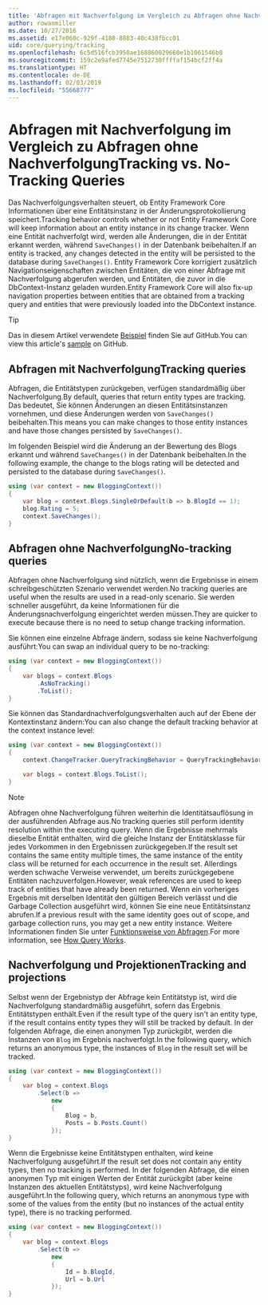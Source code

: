 ```yaml
---
title: 'Abfragen mit Nachverfolgung im Vergleich zu Abfragen ohne Nachverfolgung: EF Core'
author: rowanmiller
ms.date: 10/27/2016
ms.assetid: e17e060c-929f-4180-8883-40c438fbcc01
uid: core/querying/tracking
ms.openlocfilehash: 6c5d516fcb3950ae168860029660e1b1061546b8
ms.sourcegitcommit: 159c2e9afed7745e7512730ffffaf154bcf2ff4a
ms.translationtype: HT
ms.contentlocale: de-DE
ms.lasthandoff: 02/03/2019
ms.locfileid: "55668777"
---
```

# <a name="tracking-vs-no-tracking-queries"></a><span data-ttu-id="508d4-102">Abfragen mit Nachverfolgung im Vergleich zu Abfragen ohne Nachverfolgung</span><span class="sxs-lookup"><span data-stu-id="508d4-102">Tracking vs. No-Tracking Queries</span></span>

<span data-ttu-id="508d4-103">Das Nachverfolgungsverhalten steuert, ob Entity Framework Core Informationen über eine Entitätsinstanz in der Änderungsprotokollierung speichert.</span><span class="sxs-lookup"><span data-stu-id="508d4-103">Tracking behavior controls whether or not Entity Framework Core will keep information about an entity instance in its change tracker.</span></span> <span data-ttu-id="508d4-104">Wenn eine Entität nachverfolgt wird, werden alle Änderungen, die in der Entität erkannt werden, während `SaveChanges()` in der Datenbank beibehalten.</span><span class="sxs-lookup"><span data-stu-id="508d4-104">If an entity is tracked, any changes detected in the entity will be persisted to the database during `SaveChanges()`.</span></span> <span data-ttu-id="508d4-105">Entity Framework Core korrigiert zusätzlich Navigationseigenschaften zwischen Entitäten, die von einer Abfrage mit Nachverfolgung abgerufen werden, und Entitäten, die zuvor in die DbContext-Instanz geladen wurden.</span><span class="sxs-lookup"><span data-stu-id="508d4-105">Entity Framework Core will also fix-up navigation properties between entities that are obtained from a tracking query and entities that were previously loaded into the DbContext instance.</span></span>

> [!TIP]  
> <span data-ttu-id="508d4-106">Das in diesem Artikel verwendete [Beispiel](https://github.com/aspnet/EntityFramework.Docs/tree/master/samples/core/Querying) finden Sie auf GitHub.</span><span class="sxs-lookup"><span data-stu-id="508d4-106">You can view this article's [sample](https://github.com/aspnet/EntityFramework.Docs/tree/master/samples/core/Querying) on GitHub.</span></span>

## <a name="tracking-queries"></a><span data-ttu-id="508d4-107">Abfragen mit Nachverfolgung</span><span class="sxs-lookup"><span data-stu-id="508d4-107">Tracking queries</span></span>

<span data-ttu-id="508d4-108">Abfragen, die Entitätstypen zurückgeben, verfügen standardmäßig über Nachverfolgung.</span><span class="sxs-lookup"><span data-stu-id="508d4-108">By default, queries that return entity types are tracking.</span></span> <span data-ttu-id="508d4-109">Das bedeutet, Sie können Änderungen an diesen Entitätsinstanzen vornehmen, und diese Änderungen werden von `SaveChanges()` beibehalten.</span><span class="sxs-lookup"><span data-stu-id="508d4-109">This means you can make changes to those entity instances and have those changes persisted by `SaveChanges()`.</span></span>

<span data-ttu-id="508d4-110">Im folgenden Beispiel wird die Änderung an der Bewertung des Blogs erkannt und während `SaveChanges()` in der Datenbank beibehalten.</span><span class="sxs-lookup"><span data-stu-id="508d4-110">In the following example, the change to the blogs rating will be detected and persisted to the database during `SaveChanges()`.</span></span>

<!-- [!code-csharp[Main](samples/core/Querying/Querying/Tracking/Sample.cs)] -->
``` csharp
using (var context = new BloggingContext())
{
    var blog = context.Blogs.SingleOrDefault(b => b.BlogId == 1);
    blog.Rating = 5;
    context.SaveChanges();
}
```

## <a name="no-tracking-queries"></a><span data-ttu-id="508d4-111">Abfragen ohne Nachverfolgung</span><span class="sxs-lookup"><span data-stu-id="508d4-111">No-tracking queries</span></span>

<span data-ttu-id="508d4-112">Abfragen ohne Nachverfolgung sind nützlich, wenn die Ergebnisse in einem schreibgeschützten Szenario verwendet werden.</span><span class="sxs-lookup"><span data-stu-id="508d4-112">No tracking queries are useful when the results are used in a read-only scenario.</span></span> <span data-ttu-id="508d4-113">Sie werden schneller ausgeführt, da keine Informationen für die Änderungsnachverfolgung eingerichtet werden müssen.</span><span class="sxs-lookup"><span data-stu-id="508d4-113">They are quicker to execute because there is no need to setup change tracking information.</span></span>

<span data-ttu-id="508d4-114">Sie können eine einzelne Abfrage ändern, sodass sie keine Nachverfolgung ausführt:</span><span class="sxs-lookup"><span data-stu-id="508d4-114">You can swap an individual query to be no-tracking:</span></span>

<!-- [!code-csharp[Main](samples/core/Querying/Querying/Tracking/Sample.cs?highlight=4)] -->
``` csharp
using (var context = new BloggingContext())
{
    var blogs = context.Blogs
        .AsNoTracking()
        .ToList();
}
```

<span data-ttu-id="508d4-115">Sie können das Standardnachverfolgungsverhalten auch auf der Ebene der Kontextinstanz ändern:</span><span class="sxs-lookup"><span data-stu-id="508d4-115">You can also change the default tracking behavior at the context instance level:</span></span>

<!-- [!code-csharp[Main](samples/core/Querying/Querying/Tracking/Sample.cs?highlight=3)] -->
``` csharp
using (var context = new BloggingContext())
{
    context.ChangeTracker.QueryTrackingBehavior = QueryTrackingBehavior.NoTracking;

    var blogs = context.Blogs.ToList();
}
```

> [!NOTE]  
> <span data-ttu-id="508d4-116">Abfragen ohne Nachverfolgung führen weiterhin die Identitätsauflösung in der ausführenden Abfrage aus.</span><span class="sxs-lookup"><span data-stu-id="508d4-116">No tracking queries still perform identity resolution within the executing query.</span></span> <span data-ttu-id="508d4-117">Wenn die Ergebnisse mehrmals dieselbe Entität enthalten, wird die gleiche Instanz der Entitätsklasse für jedes Vorkommen in den Ergebnissen zurückgegeben.</span><span class="sxs-lookup"><span data-stu-id="508d4-117">If the result set contains the same entity multiple times, the same instance of the entity class will be returned for each occurrence in the result set.</span></span> <span data-ttu-id="508d4-118">Allerdings werden schwache Verweise verwendet, um bereits zurückgegebene Entitäten nachzuverfolgen.</span><span class="sxs-lookup"><span data-stu-id="508d4-118">However, weak references are used to keep track of entities that have already been returned.</span></span> <span data-ttu-id="508d4-119">Wenn ein vorheriges Ergebnis mit derselben Identität den gültigen Bereich verlässt und die Garbage Collection ausgeführt wird, können Sie eine neue Entitätsinstanz abrufen.</span><span class="sxs-lookup"><span data-stu-id="508d4-119">If a previous result with the same identity goes out of scope, and garbage collection runs, you may get a new entity instance.</span></span> <span data-ttu-id="508d4-120">Weitere Informationen finden Sie unter [Funktionsweise von Abfragen](overview.md).</span><span class="sxs-lookup"><span data-stu-id="508d4-120">For more information, see [How Query Works](overview.md).</span></span>

## <a name="tracking-and-projections"></a><span data-ttu-id="508d4-121">Nachverfolgung und Projektionen</span><span class="sxs-lookup"><span data-stu-id="508d4-121">Tracking and projections</span></span>

<span data-ttu-id="508d4-122">Selbst wenn der Ergebnistyp der Abfrage kein Entitätstyp ist, wird die Nachverfolgung standardmäßig ausgeführt, sofern das Ergebnis Entitätstypen enthält.</span><span class="sxs-lookup"><span data-stu-id="508d4-122">Even if the result type of the query isn't an entity type, if the result contains entity types they will still be tracked by default.</span></span> <span data-ttu-id="508d4-123">In der folgenden Abfrage, die einen anonymen Typ zurückgibt, werden die Instanzen von `Blog` im Ergebnis nachverfolgt.</span><span class="sxs-lookup"><span data-stu-id="508d4-123">In the following query, which returns an anonymous type, the instances of `Blog` in the result set will be tracked.</span></span>

<!-- [!code-csharp[Main](samples/core/Querying/Querying/Tracking/Sample.cs?highlight=7)] -->
``` csharp
using (var context = new BloggingContext())
{
    var blog = context.Blogs
        .Select(b =>
            new
            {
                Blog = b,
                Posts = b.Posts.Count()
            });
}
```

<span data-ttu-id="508d4-124">Wenn die Ergebnisse keine Entitätstypen enthalten, wird keine Nachverfolgung ausgeführt.</span><span class="sxs-lookup"><span data-stu-id="508d4-124">If the result set does not contain any entity types, then no tracking is performed.</span></span> <span data-ttu-id="508d4-125">In der folgenden Abfrage, die einen anonymen Typ mit einigen Werten der Entität zurückgibt (aber keine Instanzen des aktuellen Entitätstyps), wird keine Nachverfolgung ausgeführt.</span><span class="sxs-lookup"><span data-stu-id="508d4-125">In the following query, which returns an anonymous type with some of the values from the entity (but no instances of the actual entity type), there is no tracking performed.</span></span>

<!-- [!code-csharp[Main](samples/core/Querying/Querying/Tracking/Sample.cs)] -->
``` csharp
using (var context = new BloggingContext())
{
    var blog = context.Blogs
        .Select(b =>
            new
            {
                Id = b.BlogId,
                Url = b.Url
            });
}
```
